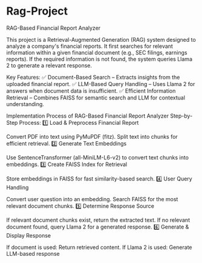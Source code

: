 # Rag-Project
RAG-Based Financial Report Analyzer

This project is a Retrieval-Augmented Generation (RAG) system designed to analyze a company's financial reports. It first searches for relevant information within a given financial document (e.g., SEC filings, earnings reports). If the required information is not found, the system queries Llama 2 to generate a relevant response.

Key Features:
✅ Document-Based Search – Extracts insights from the uploaded financial report.
✅ LLM-Based Query Handling – Uses Llama 2 for answers when document data is insufficient.
✅ Efficient Information Retrieval – Combines FAISS for semantic search and LLM for contextual understanding.

Implementation Process of RAG-Based Financial Report Analyzer
Step-by-Step Process:
1️⃣ Load & Preprocess Financial Report

Convert PDF into text using PyMuPDF (fitz).
Split text into chunks for efficient retrieval.
2️⃣ Generate Text Embeddings

Use SentenceTransformer (all-MiniLM-L6-v2) to convert text chunks into embeddings.
3️⃣ Create FAISS Index for Retrieval

Store embeddings in FAISS for fast similarity-based search.
4️⃣ User Query Handling

Convert user question into an embedding.
Search FAISS for the most relevant document chunks.
5️⃣ Determine Response Source

If relevant document chunks exist, return the extracted text.
If no relevant document found, query Llama 2 for a generated response.
6️⃣ Generate & Display Response

If document is used: Return retrieved content.
If Llama 2 is used: Generate LLM-based response
